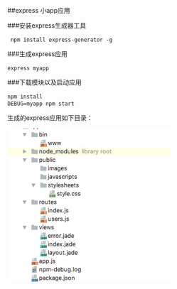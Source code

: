 ##express    小app应用

###安装express生成器工具
```
 npm install express-generator -g
 ```
 ###生成express应用
 ```
 express myapp
 ```
 ###下载模块以及启动应用
 ```
 npm install
 DEBUG=myapp npm start
 ```
 生成的express应用如下目录：
 
 
 
 
 
 
 
 
 ![image](./WechatIMG43.jpeg)
